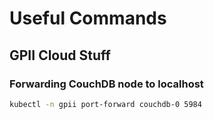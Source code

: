 # Useful Commands

## GPII Cloud Stuff

### Forwarding CouchDB node to localhost
```bash
kubectl -n gpii port-forward couchdb-0 5984
```
